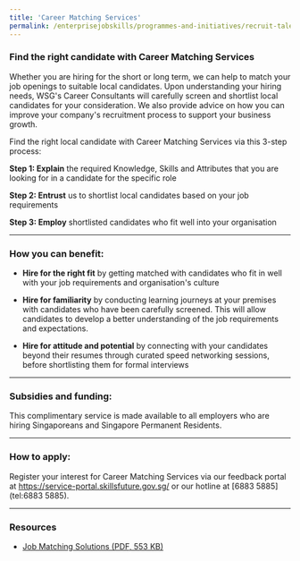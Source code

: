 ```yaml
---
title: 'Career Matching Services'
permalink: /enterprisejobskills/programmes-and-initiatives/recruit-talent/career-matching-services/
---
```


### Find the right candidate with Career Matching Services

Whether you are hiring for the short or long term, we can help to match your job openings to suitable local candidates. Upon understanding your hiring needs, WSG's Career Consultants will carefully screen and shortlist local candidates for your consideration. We also provide advice on how you can improve your company's recruitment process to support your business growth.

Find the right local candidate with Career Matching Services via this 3-step process:

**Step 1: Explain** the required Knowledge, Skills and Attributes that you are looking for in a candidate for the specific role

**Step 2: Entrust** us to shortlist local candidates based on your job requirements

**Step 3: Employ** shortlisted candidates who fit well into your organisation

---

### How you can benefit:

- **Hire for the right fit** by getting matched with candidates who fit in well with your job requirements and organisation's culture

- **Hire for familiarity** by conducting learning journeys at your premises with candidates who have been carefully screened. This will allow candidates to develop a better understanding of the job requirements and expectations.

- **Hire for attitude and potential** by connecting with your candidates beyond their resumes through curated speed networking sessions, before shortlisting them for formal interviews

---

### Subsidies and funding:

This complimentary service is made available to all employers who are hiring Singaporeans and Singapore Permanent Residents.

---

### How to apply:

Register your interest for Career Matching Services via our feedback portal at <a href="https://service-portal.skillsfuture.gov.sg/" target="_blank" rel="noopener">https://service-portal.skillsfuture.gov.sg/</a> or our hotline at [6883 5885](tel:6883 5885).

---

### Resources

- <a href="/images/epjs/programmes-and-initiatives/recruit-talent/job-matching-solutions.pdf" target="_blank" rel="noopener">Job Matching Solutions (PDF, 553 KB)</a>

<script src="/jquery/jquery.min.js"></script>
<script src="/jquery/resize-tables.js"></script>
